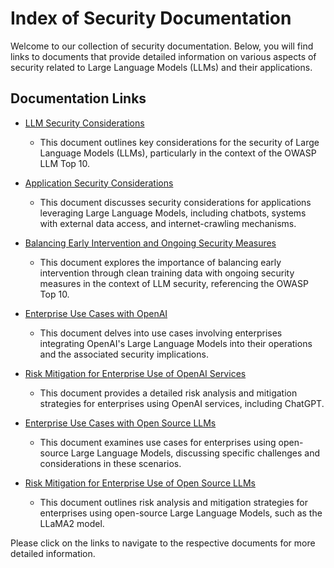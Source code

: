 # Index of Security Documentation

Welcome to our collection of security documentation. Below, you will find links to documents that provide detailed information on various aspects of security related to Large Language Models (LLMs) and their applications.

## Documentation Links

- [LLM Security Considerations](./llm_security.md)
  - This document outlines key considerations for the security of Large Language Models (LLMs), particularly in the context of the OWASP LLM Top 10.

- [Application Security Considerations](./application_security.md)
  - This document discusses security considerations for applications leveraging Large Language Models, including chatbots, systems with external data access, and internet-crawling mechanisms.

- [Balancing Early Intervention and Ongoing Security Measures](./strategy.md)
  - This document explores the importance of balancing early intervention through clean training data with ongoing security measures in the context of LLM security, referencing the OWASP Top 10.

- [Enterprise Use Cases with OpenAI](./use_cases/openai/enterprise_and_openai.md)
  - This document delves into use cases involving enterprises integrating OpenAI's Large Language Models into their operations and the associated security implications.

- [Risk Mitigation for Enterprise Use of OpenAI Services](./use_cases/openai/risk_mitigation.md)
  - This document provides a detailed risk analysis and mitigation strategies for enterprises using OpenAI services, including ChatGPT.

- [Enterprise Use Cases with Open Source LLMs](./use_cases/open_source/enterprise_and_open_source.md)
  - This document examines use cases for enterprises using open-source Large Language Models, discussing specific challenges and considerations in these scenarios.

- [Risk Mitigation for Enterprise Use of Open Source LLMs](./use_cases/open_source/risk_mitigation.md)
  - This document outlines risk analysis and mitigation strategies for enterprises using open-source Large Language Models, such as the LLaMA2 model.

  
Please click on the links to navigate to the respective documents for more detailed information.
